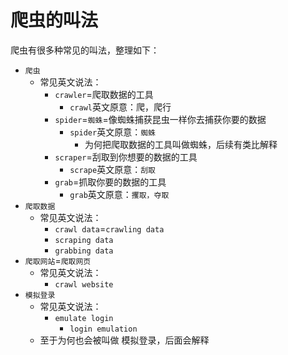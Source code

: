 # 爬虫的叫法

爬虫有很多种常见的叫法，整理如下：

* `爬虫`
  * 常见英文说法：
    * `crawler`=爬取数据的工具
      * `crawl`英文原意：爬，爬行
    * `spider`=`蜘蛛`=像蜘蛛捕获昆虫一样你去捕获你要的数据
      * `spider`英文原意：`蜘蛛`
        * 为何把爬取数据的工具叫做蜘蛛，后续有类比解释
    * `scraper`=刮取到你想要的数据的工具
      * `scrape`英文原意：`刮取`
    * `grab`=抓取你要的数据的工具
      * `grab`英文原意：`攫取，夺取`
* `爬取数据`
  * 常见英文说法：
    * `crawl data`=`crawling data`
    * `scraping data`
    * `grabbing data`
* `爬取网站`=`爬取网页`
  * 常见英文说法：
    * `crawl website`
* `模拟登录`
  * 常见英文说法：
    * `emulate login`
      * `login emulation`
  * 至于为何也会被叫做 模拟登录，后面会解释

